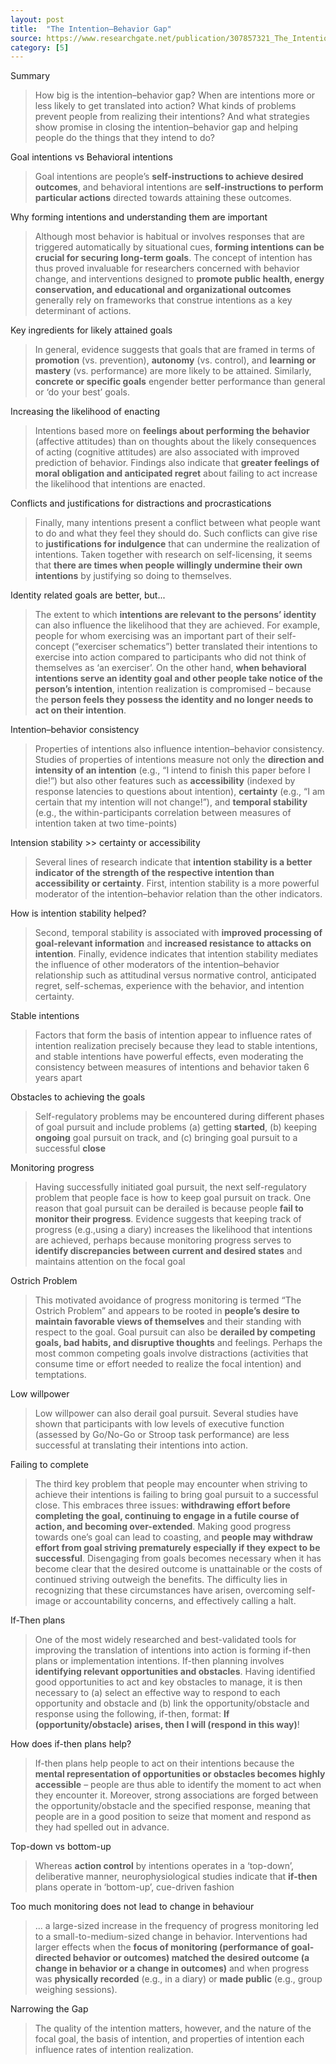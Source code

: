 ```yaml
---
layout: post
title:  "The Intention–Behavior Gap"
source: https://www.researchgate.net/publication/307857321_The_Intention-Behavior_Gap
category: [5]
---
```


Summary

> How big is the intention–behavior gap? When are intentions more or less likely to get translated into action? What kinds of problems prevent people from realizing their intentions? And what strategies show promise in closing the intention–behavior gap and helping people do the things that they intend to do?

Goal intentions vs Behavioral intentions

> Goal intentions are people’s **self-instructions to achieve desired outcomes**, and behavioral intentions are **self-instructions to perform particular actions** directed towards attaining these outcomes.

Why forming intentions and understanding them are important

> Although most behavior is habitual or involves responses that are triggered automatically by situational cues, **forming intentions can be crucial for securing long-term goals**. The concept of intention has thus proved invaluable for researchers concerned with behavior change, and interventions designed to **promote public health, energy conservation, and educational and organizational outcomes** generally rely on frameworks that construe intentions as a key determinant of actions.

Key ingredients for likely attained goals

> In general, evidence suggests that goals that are framed in terms of **promotion** (vs. prevention), **autonomy** (vs. control), and **learning or mastery** (vs. performance) are more likely to be attained. Similarly, **concrete or specific goals** engender better performance than general or ‘do your best’ goals.

Increasing the likelihood of enacting

> Intentions based more on **feelings about performing the behavior** (affective attitudes) than on thoughts about the likely consequences of acting (cognitive attitudes) are also associated with improved prediction of behavior. Findings also indicate that **greater feelings of moral obligation and anticipated regret** about failing to act increase the likelihood that intentions are enacted.

Conflicts and justifications for distractions and procrastications

> Finally, many intentions present a conflict between what people want to do and what they feel they should do. Such conflicts can give rise to **justifications for indulgence** that can undermine the realization of intentions. Taken together with research on self-licensing, it seems that **there are times when people willingly undermine their own intentions** by justifying so doing to themselves.

Identity related goals are better, but...

> The extent to which **intentions are relevant to the persons’ identity** can also influence the likelihood that they are achieved. For example, people for whom exercising was an important part of their self-concept (“exerciser schematics”) better translated their intentions to exercise into action compared to participants who did not think of themselves as ‘an exerciser’. On the other hand, **when behavioral intentions serve an identity goal and other people take notice of the person’s intention**, intention realization is compromised – because the **person feels they possess the identity and no longer needs to act on their intention**.

Intention–behavior consistency

> Properties of intentions also influence intention–behavior consistency. Studies of properties of intentions measure not only the **direction and intensity of an intention** (e.g., “I intend to finish this paper before I die!”) but also other features such as **accessibility** (indexed by response latencies to questions about intention), **certainty** (e.g., “I am certain that my intention will not change!”), and **temporal stability** (e.g., the within-participants correlation between measures of intention taken at two time-points)

Intension stability >> certainty or accessibility

> Several lines of research indicate that **intention stability is a better indicator of the strength of the respective intention than accessibility or certainty**. First, intention stability is a more powerful moderator of the intention–behavior relation than the other indicators.

How is intention stability helped?

> Second, temporal stability is associated with **improved processing of goal-relevant information** and **increased resistance to attacks on intention**. Finally, evidence indicates that intention stability mediates the influence of other moderators of the intention–behavior relationship such as attitudinal versus normative control, anticipated regret, self-schemas, experience with the behavior, and intention certainty.

Stable intentions

> Factors that form the basis of intention appear to influence rates of intention realization precisely because they lead to stable intentions, and stable intentions have powerful effects, even moderating the consistency between measures of intentions and behavior taken 6 years apart

Obstacles to achieving the goals

> Self-regulatory problems may be encountered during different phases of goal pursuit and include problems (a) getting **started**, (b) keeping **ongoing** goal pursuit on track, and (c) bringing goal pursuit to a successful **close**

Monitoring progress

> Having successfully initiated goal pursuit, the next self-regulatory problem that people face is how to keep goal pursuit on track. One reason that goal pursuit can be derailed is because people **fail to monitor their progress**. Evidence suggests that keeping track of progress (e.g.,using a diary) increases the likelihood that intentions are achieved, perhaps because monitoring progress serves to **identify discrepancies between current and desired states** and maintains attention on the focal goal

Ostrich Problem

> This motivated avoidance of progress monitoring is termed “The Ostrich Problem” and appears to be rooted in **people’s desire to maintain favorable views of themselves** and their standing with respect to the goal. Goal pursuit can also be **derailed by competing goals, bad habits, and disruptive thoughts** and feelings. Perhaps the most common competing goals involve distractions (activities that consume time or effort needed to realize the focal intention) and temptations.

Low willpower

> Low willpower can also derail goal pursuit. Several studies have shown that participants with low levels of executive function (assessed by Go/No-Go or Stroop task performance) are less successful at translating their intentions into action.

Failing to complete

> The third key problem that people may encounter when striving to achieve their intentions is failing to bring goal pursuit to a successful close. This embraces three issues: **withdrawing effort before completing the goal, continuing to engage in a futile course of action, and becoming over-extended**. Making good progress towards one’s goal can lead to coasting, and **people may withdraw effort from goal striving prematurely especially if they expect to be successful**. Disengaging from goals becomes necessary when it has become clear that the desired outcome is unattainable or the costs of continued striving outweigh the benefits. The difficulty lies in recognizing that these circumstances have arisen, overcoming self-image or accountability concerns, and effectively calling a halt.

If-Then plans

> One of the most widely researched and best-validated tools for improving the translation of intentions into action is forming if-then plans or implementation intentions. If-then planning involves **identifying relevant opportunities and obstacles**. Having identified good opportunities to act and key obstacles to manage, it is then necessary to (a) select an effective way to respond to each opportunity and obstacle and (b) link the opportunity/obstacle and response using the following, if-then, format: **If (opportunity/obstacle) arises, then I will (respond in this way)**!

How does if-then plans help?

> If-then plans help people to act on their intentions because the **mental representation of opportunities or obstacles becomes highly accessible** – people are thus able to identify the moment to act when they encounter it. Moreover, strong associations are forged between the opportunity/obstacle and the specified response, meaning that people are in a good position to seize that moment and respond as they had spelled out in advance.

Top-down vs bottom-up

> Whereas **action control** by intentions operates in a ‘top-down’, deliberative manner, neurophysiological studies indicate that **if-then** plans operate in ‘bottom-up’, cue-driven fashion

Too much monitoring does not lead to change in behaviour

> ... a large-sized increase in the frequency of progress monitoring led to a small-to-medium-sized change in behavior. Interventions had larger effects when the **focus of monitoring (performance of goal-directed behavior or outcomes) matched the desired outcome (a change in behavior or a change in outcomes)** and when progress was **physically recorded** (e.g., in a diary) or **made public** (e.g., group weighing sessions).

Narrowing the Gap

> The quality of the intention matters, however, and the nature of the focal goal, the basis of intention, and properties of intention each influence rates of intention realization.
